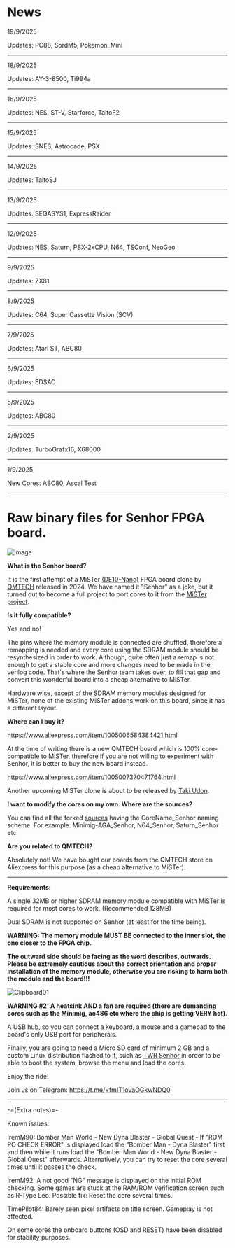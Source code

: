 # News
19/9/2025

Updates: PC88, SordM5, Pokemon_Mini

___
18/9/2025

Updates: AY-3-8500, Ti994a

___
16/9/2025

Updates: NES, ST-V, Starforce, TaitoF2

___
15/9/2025

Updates: SNES, Astrocade, PSX

___
14/9/2025

Updates: TaitoSJ

___
13/9/2025

Updates: SEGASYS1, ExpressRaider

___
12/9/2025

Updates: NES, Saturn, PSX-2xCPU, N64, TSConf, NeoGeo

___
9/9/2025

Updates: ZX81

___
8/9/2025

Updates: C64, Super Cassette Vision (SCV)

___
7/9/2025

Updates: Atari ST, ABC80

___
6/9/2025

Updates: EDSAC

___
5/9/2025

Updates: ABC80
___
2/9/2025

Updates: TurboGrafx16, X68000

___
1/9/2025

New Cores: ABC80, Ascal Test

___
# Raw binary files for Senhor FPGA board.
![image](https://github.com/user-attachments/assets/d68bc8fa-f05c-4b33-9088-9814994d0155)

**What is the Senhor board?**

It is the first attempt of a MiSTer [(DE10-Nano)](https://www.terasic.com.tw/cgi-bin/page/archive.pl?Language=English&No=1046) FPGA board clone by [QMTECH](https://qmtechchina.aliexpress.com/store/4486047) released in 2024.
We have named it "Senhor" as a joke, but it turned out to become a full project to port cores to it from the [MiSTer project](https://mister-devel.github.io/MkDocs_MiSTer/).

**Is it fully compatible?**

Yes and no! 

The pins where the memory module is connected are shuffled, therefore a remapping is needed and every core using the SDRAM module should be resynthesized in order to work. Although, quite often just a remap is not enough to get a stable core and more changes need to be made in the verilog code. That's where the Senhor team takes over, to fill that gap and convert this wonderful board into a cheap alternative to MiSTer. 

Hardware wise, except of the SDRAM memory modules designed for MiSTer, none of the existing MiSTer addons work on this board, since it has a different layout.

**Where can I buy it?**

https://www.aliexpress.com/item/1005006584384421.html

At the time of writing there is a new QMTECH board which is 100% core-compatible to MiSTer, therefore if you are not willing to experiment with Senhor, it is better to buy the new board instead.

https://www.aliexpress.com/item/1005007370471764.html

Another upcoming MiSTer clone is about to be released by [Taki Udon](https://twitter.com/takiudon_).

**I want to modify the cores on my own. Where are the sources?**

You can find all the forked [sources](https://github.com/turri21?tab=repositories&q=senhor&type=&language=&sort=) having the CoreName_Senhor naming scheme. For example: Minimig-AGA_Senhor, N64_Senhor, Saturn_Senhor etc

**Are you related to QMTECH?**

Absolutely not! We have bought our boards from the QMTECH store on Aliexpress for this purpose (as a cheap alternative to MiSTer).

---

**Requirements:** 

A single 32MB or higher SDRAM memory module compatible with MiSTer is required for most cores to work. (Recommended 128MB)

Dual SDRAM is not supported on Senhor (at least for the time being).

**WARNING: The memory module MUST BE connected to the inner slot, the one closer to the FPGA chip.**

**The outward side should be facing as the word describes, outwards. Please be extremely cautious about the correct orientation and proper installation of the memory module, otherwise you are risking to harm both the module and the board!!!**

![Clipboard01](https://github.com/user-attachments/assets/5d5292ab-acc2-4b75-9715-01001581ac89)

**WARNING #2: A heatsink AND a fan are required (there are demanding cores such as the Minimig, ao486 etc where the chip is getting VERY hot).**

A USB hub, so you can connect a keyboard, a mouse and a gamepad to the board's only USB port for peripherals.

Finally, you are going to need a Micro SD card of minimum 2 GB and a custom Linux distribution flashed to it, such as [TWR Senhor](https://github.com/turri21/Senhor/tree/main/twr-Senhor) in order to be able to boot the system, browse the menu and load the cores.

Enjoy the ride!

Join us on Telegram: https://t.me/+fmIT1ovaOGkwNDQ0

___

-=(Extra notes)=-

Known issues:

IremM90: Bomber Man World - New Dyna Blaster - Global Quest - If "ROM PO CHECK ERROR" is displayed load the "Bomber Man - Dyna Blaster" first and then while it runs load the "Bomber Man World - New Dyna Blaster - Global Quest" afterwards.
Alternatively, you can try to reset the core several times until it passes the check.

IremM92: A not good "NG" message is displayed on the initial ROM checking. Some games are stuck at the RAM/ROM verification screen such as R-Type Leo. Possible fix: Reset the core several times.
         
TimePilot84: Barely seen pixel artifacts on title screen. Gameplay is not affected.

On some cores the onboard buttons (OSD and RESET) have been disabled for stability purposes.

